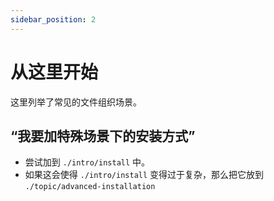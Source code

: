 ```yaml
---
sidebar_position: 2
---
```


# 从这里开始

这里列举了常见的文件组织场景。

## “我要加特殊场景下的安装方式”

- 尝试加到 `./intro/install` 中。
- 如果这会使得 `./intro/install` 变得过于复杂，那么把它放到 `./topic/advanced-installation`
